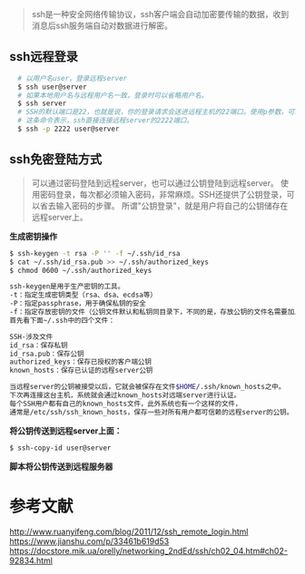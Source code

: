 > ssh是一种安全网络传输协议，ssh客户端会自动加密要传输的数据，收到消息后ssh服务端自动对数据进行解密。

## ssh远程登录

```bash
  # 以用户名user，登录远程server
  $ ssh user@server
  # 如果本地用户名与远程用户名一致，登录时可以省略用户名。
  $ ssh server
  # SSH的默认端口是22，也就是说，你的登录请求会送进远程主机的22端口。使用p参数，可以修改这个端口。
  # 这条命令表示，ssh直接连接远程server的2222端口。
  $ ssh -p 2222 user@server
```

## ssh免密登陆方式

> 可以通过密码登陆到远程server，也可以通过公钥登陆到远程server。
> 使用密码登录，每次都必须输入密码，非常麻烦。SSH还提供了公钥登录，可以省去输入密码的步骤。
> 所谓"公钥登录"，就是用户将自己的公钥储存在远程server上。

**生成密钥操作**

```bash
$ ssh-keygen -t rsa -P '' -f ~/.ssh/id_rsa
$ cat ~/.ssh/id_rsa.pub >> ~/.ssh/authorized_keys
$ chmod 0600 ~/.ssh/authorized_keys

ssh-keygen是用于生产密钥的工具。
-t：指定生成密钥类型（rsa、dsa、ecdsa等）
-P：指定passphrase，用于确保私钥的安全
-f：指定存放密钥的文件（公钥文件默认和私钥同目录下，不同的是，存放公钥的文件名需要加上后缀.pub）
首先看下面~/.ssh中的四个文件：

SSH-涉及文件
id_rsa：保存私钥
id_rsa.pub：保存公钥
authorized_keys：保存已授权的客户端公钥
known_hosts：保存已认证的远程server公钥

当远程server的公钥被接受以后，它就会被保存在文件$HOME/.ssh/known_hosts之中。
下次再连接这台主机，系统就会通过known_hosts对远端server进行认证。
每个SSH用户都有自己的known_hosts文件，此外系统也有一个这样的文件，
通常是/etc/ssh/ssh_known_hosts，保存一些对所有用户都可信赖的远程server的公钥。
```

**将公钥传送到远程server上面：**

```bash
$ ssh-copy-id user@server
```

**脚本将公钥传送到远程服务器**


# 参考文献
http://www.ruanyifeng.com/blog/2011/12/ssh_remote_login.html
https://www.jianshu.com/p/33461b619d53
https://docstore.mik.ua/orelly/networking_2ndEd/ssh/ch02_04.htm#ch02-92834.html
